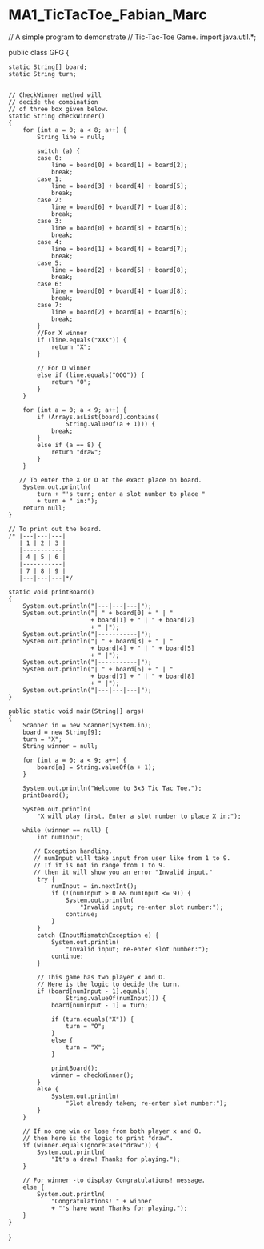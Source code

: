 # MA1_TicTacToe_Fabian_Marc
// A simple program to demonstrate 
// Tic-Tac-Toe Game.
import java.util.*;
  
public class GFG {
    
    static String[] board;
    static String turn;
    
    
    // CheckWinner method will 
    // decide the combination 
    // of three box given below.
    static String checkWinner()
    {
        for (int a = 0; a < 8; a++) {
            String line = null;
  
            switch (a) {
            case 0:
                line = board[0] + board[1] + board[2];
                break;
            case 1:
                line = board[3] + board[4] + board[5];
                break;
            case 2:
                line = board[6] + board[7] + board[8];
                break;
            case 3:
                line = board[0] + board[3] + board[6];
                break;
            case 4:
                line = board[1] + board[4] + board[7];
                break;
            case 5:
                line = board[2] + board[5] + board[8];
                break;
            case 6:
                line = board[0] + board[4] + board[8];
                break;
            case 7:
                line = board[2] + board[4] + board[6];
                break;
            }
            //For X winner
            if (line.equals("XXX")) {
                return "X";
            }
              
            // For O winner
            else if (line.equals("OOO")) {
                return "O";
            }
        }
          
        for (int a = 0; a < 9; a++) {
            if (Arrays.asList(board).contains(
                    String.valueOf(a + 1))) {
                break;
            }
            else if (a == 8) {
                return "draw";
            }
        }
  
       // To enter the X Or O at the exact place on board.
        System.out.println(
            turn + "'s turn; enter a slot number to place "
            + turn + " in:");
        return null;
    }
      
    // To print out the board.
    /* |---|---|---|
       | 1 | 2 | 3 |
       |-----------|
       | 4 | 5 | 6 |
       |-----------|
       | 7 | 8 | 9 |
       |---|---|---|*/
    
    static void printBoard()
    {
        System.out.println("|---|---|---|");
        System.out.println("| " + board[0] + " | "
                           + board[1] + " | " + board[2]
                           + " |");
        System.out.println("|-----------|");
        System.out.println("| " + board[3] + " | "
                           + board[4] + " | " + board[5]
                           + " |");
        System.out.println("|-----------|");
        System.out.println("| " + board[6] + " | "
                           + board[7] + " | " + board[8]
                           + " |");
        System.out.println("|---|---|---|");
    }
  
    public static void main(String[] args)
    {
        Scanner in = new Scanner(System.in);
        board = new String[9];
        turn = "X";
        String winner = null;
  
        for (int a = 0; a < 9; a++) {
            board[a] = String.valueOf(a + 1);
        }
  
        System.out.println("Welcome to 3x3 Tic Tac Toe.");
        printBoard();
  
        System.out.println(
            "X will play first. Enter a slot number to place X in:");
  
        while (winner == null) {
            int numInput;
            
           // Exception handling.
           // numInput will take input from user like from 1 to 9.
           // If it is not in range from 1 to 9.
           // then it will show you an error "Invalid input."
            try {
                numInput = in.nextInt();
                if (!(numInput > 0 && numInput <= 9)) {
                    System.out.println(
                        "Invalid input; re-enter slot number:");
                    continue;
                }
            }
            catch (InputMismatchException e) {
                System.out.println(
                    "Invalid input; re-enter slot number:");
                continue;
            }
              
            // This game has two player x and O.
            // Here is the logic to decide the turn.
            if (board[numInput - 1].equals(
                    String.valueOf(numInput))) {
                board[numInput - 1] = turn;
  
                if (turn.equals("X")) {
                    turn = "O";
                }
                else {
                    turn = "X";
                }
  
                printBoard();
                winner = checkWinner();
            }
            else {
                System.out.println(
                    "Slot already taken; re-enter slot number:");
            }
        }
        
        // If no one win or lose from both player x and O.
        // then here is the logic to print "draw".
        if (winner.equalsIgnoreCase("draw")) {
            System.out.println(
                "It's a draw! Thanks for playing.");
        }
        
        // For winner -to display Congratulations! message.
        else {
            System.out.println(
                "Congratulations! " + winner
                + "'s have won! Thanks for playing.");
        }
    }
}
